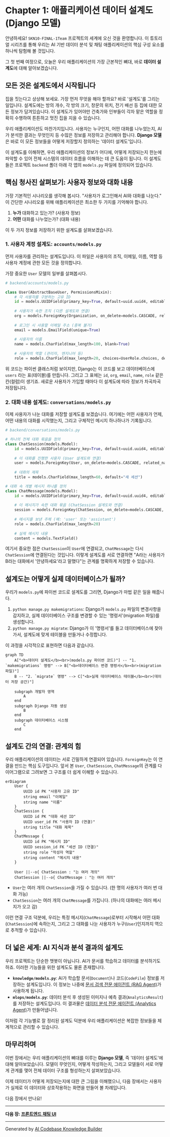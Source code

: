 # Chapter 1: 애플리케이션 데이터 설계도 (Django 모델)


안녕하세요! `SKN10-FINAL-1Team` 프로젝트의 세계에 오신 것을 환영합니다. 이 튜토리얼 시리즈를 통해 우리는 AI 기반 데이터 분석 및 채팅 애플리케이션의 핵심 구성 요소를 하나씩 탐험해 볼 것입니다.

그 첫 번째 여정으로, 오늘은 우리 애플리케이션의 가장 근본적인 뼈대, 바로 **데이터 설계도**에 대해 알아보겠습니다.

## 모든 것은 설계도에서 시작됩니다

집을 짓는다고 상상해 보세요. 가장 먼저 무엇을 해야 할까요? 바로 '설계도'를 그리는 일입니다. 설계도에는 방의 개수, 각 방의 크기, 창문의 위치, 전기 배선 등 집에 대한 모든 정보가 담겨있습니다. 이 설계도가 있어야만 건축가와 인부들이 각자 맡은 역할을 정확히 수행하여 튼튼하고 멋진 집을 지을 수 있습니다.

우리 애플리케이션도 마찬가지입니다. 사용자는 누구인지, 어떤 대화를 나누었는지, AI가 분석한 결과는 무엇인지 등 수많은 정보를 저장하고 관리해야 합니다. **Django 모델**은 바로 이 모든 정보들을 어떻게 저장할지 정의하는 '데이터 설계도'입니다.

이 설계도를 이해하면, 우리 애플리케이션의 정보가 어디에, 어떻게 저장되는지 한눈에 파악할 수 있어 전체 시스템의 데이터 흐름을 이해하는 데 큰 도움이 됩니다. 이 설계도들은 프로젝트 `backend` 폴더 아래 각 앱의 `models.py` 파일에 정의되어 있습니다.

## 핵심 청사진 살펴보기: 사용자 정보와 대화 내용

가장 기본적인 시나리오를 생각해 봅시다. "사용자가 로그인해서 AI와 대화를 나눈다." 이 간단한 시나리오를 위해 애플리케이션은 최소한 두 가지를 기억해야 합니다.

1.  **누가** 대화하고 있는가? (사용자 정보)
2.  **어떤** 대화를 나누었는가? (대화 내용)

이 두 가지 정보를 저장하기 위한 설계도를 살펴보겠습니다.

### 1. 사용자 계정 설계도: `accounts/models.py`

먼저 사용자를 관리하는 설계도입니다. 이 파일은 사용자의 조직, 이메일, 이름, 역할 등 사용자 계정에 관한 모든 것을 정의합니다.

가장 중요한 `User` 모델의 일부를 살펴봅시다.

```python
# backend/accounts/models.py

class User(AbstractBaseUser, PermissionsMixin):
    # 각 사용자를 구분하는 고유 ID
    id = models.UUIDField(primary_key=True, default=uuid.uuid4, editable=False)
    
    # 사용자가 속한 조직 (다른 설계도와 연결)
    org = models.ForeignKey(Organization, on_delete=models.CASCADE, related_name="users")
    
    # 로그인 시 사용할 이메일 주소 (중복 불가)
    email = models.EmailField(unique=True)
    
    # 사용자의 이름
    name = models.CharField(max_length=100, blank=True)
    
    # 사용자의 역할 (관리자, 엔지니어 등)
    role = models.CharField(max_length=20, choices=UserRole.choices, default=UserRole.GUEST)
```

위 코드는 파이썬 클래스처럼 보이지만, Django는 이 코드를 보고 데이터베이스에 `users` 라는 표(테이블)를 만듭니다. 그리고 그 표에는 `id`, `org`, `email`, `name`, `role` 같은 칸(컬럼)이 생기죠. 새로운 사용자가 가입할 때마다 이 설계도에 따라 정보가 차곡차곡 저장됩니다.

### 2. 대화 내용 설계도: `conversations/models.py`

이제 사용자가 나눈 대화를 저장할 설계도를 보겠습니다. 여기에는 어떤 사용자가 언제, 어떤 내용의 대화를 시작했는지, 그리고 구체적인 메시지 하나하나가 기록됩니다.

```python
# backend/conversations/models.py

# 하나의 전체 대화 묶음을 정의
class ChatSession(models.Model):
    id = models.UUIDField(primary_key=True, default=uuid.uuid4, editable=False)
    
    # 이 대화를 진행한 사용자 (User 설계도와 연결)
    user = models.ForeignKey(User, on_delete=models.CASCADE, related_name="chat_sessions")
    
    # 대화의 제목
    title = models.CharField(max_length=60, default="새 세션")

# 대화 속 개별 메시지 하나를 정의
class ChatMessage(models.Model):
    id = models.UUIDField(primary_key=True, default=uuid.uuid4, editable=False)
    
    # 이 메시지가 속한 대화 묶음 (ChatSession 설계도와 연결)
    session = models.ForeignKey(ChatSession, on_delete=models.CASCADE, related_name="messages")
    
    # 메시지를 보낸 주체 (예: 'user' 또는 'assistant')
    role = models.CharField(max_length=20)
    
    # 실제 메시지 내용
    content = models.TextField()
```

여기서 중요한 점은 `ChatSession`이 `User`에 연결되고, `ChatMessage`는 다시 `ChatSession`에 연결된다는 것입니다. 이렇게 설계도를 서로 연결하면 "A라는 사용자가 B라는 대화에서 '안녕하세요'라고 말했다"는 관계를 명확하게 저장할 수 있습니다.

## 설계도는 어떻게 실제 데이터베이스가 될까?

우리가 `models.py`에 파이썬 코드로 설계도를 그리면, Django가 마법 같은 일을 해줍니다.

1.  `python manage.py makemigrations`: Django가 `models.py` 파일의 변경사항을 감지하고, 실제 데이터베이스 구조를 변경할 수 있는 '명령서'(migration 파일)를 생성합니다.
2.  `python manage.py migrate`: Django가 이 '명령서'를 들고 데이터베이스에 찾아가서, 설계도에 맞게 테이블을 만들거나 수정합니다.

이 과정을 시각적으로 표현하면 다음과 같습니다.

```mermaid
graph TD
    A["<b>데이터 설계도</b><br>(models.py 파이썬 코드)"] -- "1. `makemigrations` 명령" --> B["<b>데이터베이스 변경 명령서</b><br>(migration 파일)"]
    B -- "2. `migrate` 명령" --> C["<b>실제 데이터베이스 테이블</b><br>(데이터 저장 공간)"]

    subgraph 개발자 영역
        A
    end
    subgraph Django 자동 생성
        B
    end
    subgraph 데이터베이스 시스템
        C
    end
```

## 설계도 간의 연결: 관계의 힘

우리 애플리케이션의 데이터는 서로 긴밀하게 연결되어 있습니다. `ForeignKey`는 이 연결을 만드는 핵심 도구입니다. 앞서 본 `User`, `ChatSession`, `ChatMessage`의 관계를 다이어그램으로 그려보면 그 구조를 더 쉽게 이해할 수 있습니다.

```mermaid
erDiagram
    User {
        UUID id PK "사용자 고유 ID"
        string email "이메일"
        string name "이름"
    }
    ChatSession {
        UUID id PK "대화 세션 ID"
        UUID user_id FK "사용자 ID (연결)"
        string title "대화 제목"
    }
    ChatMessage {
        UUID id PK "메시지 ID"
        UUID session_id FK "세션 ID (연결)"
        string role "작성자 역할"
        string content "메시지 내용"
    }

    User ||--o{ ChatSession : "는 여러 개의"
    ChatSession ||--o{ ChatMessage : "는 여러 개의"

```

*   `User`는 여러 개의 `ChatSession`을 가질 수 있습니다. (한 명의 사용자가 여러 번 대화 가능)
*   `ChatSession`는 여러 개의 `ChatMessage`를 가집니다. (하나의 대화에는 여러 메시지가 오고 감)

이런 연결 구조 덕분에, 우리는 특정 메시지(`ChatMessage`)로부터 시작해서 어떤 대화(`ChatSession`)에 속하는지, 그리고 그 대화를 나눈 사용자가 누구(`User`)인지까지 역으로 추적할 수 있습니다.

## 더 넓은 세계: AI 지식과 분석 결과의 설계도

우리 프로젝트는 단순한 챗봇이 아닙니다. AI가 문서를 학습하고 데이터를 분석하기도 하죠. 이러한 기능들을 위한 설계도도 물론 존재합니다.

*   **`knowledge/models.py`**: AI가 학습할 문서(`Document`)나 코드(`CodeFile`) 정보를 저장하는 설계도입니다. 이 정보는 나중에 [문서 검색 전문 에이전트 (RAG Agent)](06_문서_검색_전문_에이전트__rag_agent__.md)가 사용하게 됩니다.
*   **`mlops/models.py`**: 데이터 분석 후 생성된 이미지나 예측 결과(`AnalyticsResult`)를 저장하는 설계도입니다. 이 결과물은 [데이터 분석 전문 에이전트 (Analytics Agent)](05_데이터_분석_전문_에이전트__analytics_agent__.md)가 만들어냅니다.

이처럼 각 기능별로 잘 정리된 설계도 덕분에 우리 애플리케이션은 복잡한 정보들을 체계적으로 관리할 수 있습니다.

## 마무리하며

이번 장에서는 우리 애플리케이션의 뼈대를 이루는 **Django 모델**, 즉 '데이터 설계도'에 대해 알아보았습니다. 모델이 무엇인지, 어떻게 작성하는지, 그리고 모델들이 서로 어떻게 관계를 맺어 전체 데이터 구조를 형성하는지 살펴보았습니다.

이제 데이터가 어떻게 저장되는지에 대한 큰 그림을 이해했으니, 다음 장에서는 사용자가 실제로 이 데이터와 상호작용하는 화면을 만들어 볼 차례입니다.

다음 장에서 만나요!

---

**다음 장: [프론트엔드 채팅 UI](02_프론트엔드_채팅_ui_.md)**

---

Generated by [AI Codebase Knowledge Builder](https://github.com/The-Pocket/Tutorial-Codebase-Knowledge)